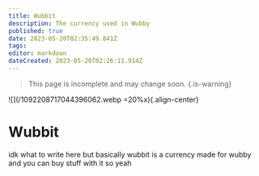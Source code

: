 ```yaml
---
title: Wubbit
description: The currency used in Wubby
published: true
date: 2023-05-20T02:35:49.841Z
tags: 
editor: markdown
dateCreated: 2023-05-20T02:26:11.914Z
---
```


> This page is incomplete and may change soon.
{.is-warning}

![](/1092208717044396062.webp =20%x){.align-center}
# Wubbit

idk what to write here but basically wubbit is a currency made for wubby and you can buy stuff with it so yeah